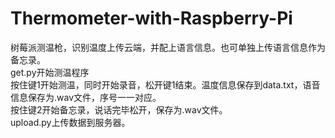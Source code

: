 # Thermometer-with-Raspberry-Pi
树莓派测温枪，识别温度上传云端，并配上语言信息。也可单独上传语言信息作为备忘录。  
get.py开始测温程序  
按住键1开始测温，同时开始录音，松开键1结束。温度信息保存到data.txt，语音信息保存为.wav文件，序号一一对应。  
按住键2开始备忘录，说话完毕松开，保存为.wav文件。  
upload.py上传数据到服务器。  
